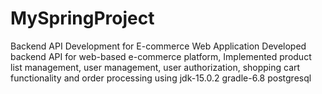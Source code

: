 # MySpringProject
Backend API Development for E-commerce Web Application
Developed backend API for web-based e-commerce platform, Implemented product list management, user management, user authorization, shopping cart functionality and order processing
using jdk-15.0.2
      gradle-6.8
      postgresql
      
